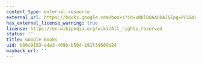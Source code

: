 ```yaml
---
content_type: external-resource
external_url: https://books.google.com/books?id=xM8lDQAAQBAJ&lpg=PP1&dq=Allan%20Kaprow%2C%20Robert%20Smithson%2C%20and%20the%20Limits%20to%20Art&pg=PP1#v=onepage&q&f=false
has_external_license_warning: true
license: https://en.wikipedia.org/wiki/All_rights_reserved
status: ''
title: Google Books
uid: b06c9153-e4e3-409b-b504-191f39660b24
wayback_url: ''
---
```

